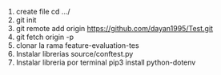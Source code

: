 1. create file cd .../
2. git init
3. git remote add origin https://github.com/dayan1995/Test.git
4. git fetch origin -p
5. clonar la rama feature-evaluation-tes
6. Instalar librerias source/conftest.py
7. Instalar libreria por terminal pip3 install python-dotenv

